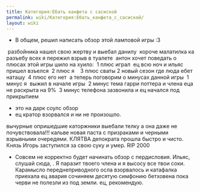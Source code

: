 ```yaml
---
title: Категория:Ебать канфета с сасиской
permalink: wiki/Категория:Ебать_канфета_с_сасиской/
layout: wiki
---
```


-   В общем, решил написать обзор этой ламповой игры :3 

 разбойника нашел свою жертву и выебал данилу  короче малатилка ка
разъебу всех я пережил взрыв в туалете  антон хочет поведать о плюсах
этой игры шило на хуило:  1 плюс играл  ец всю ноч и ильяс пришел
взъелся  2 плюс я    3 плюс сваты 2 новый сезон где люда ебет наташу  4
плюс его нет  а теперь поговорим о минусах данной игры  1 минус я  выжил
в начале игры  2 минус тема гарри поттера и члена еца не раскрыта на 9% 
3 минус телефона зазвонила и ец начался под прикрытием

-   это на дарк соулс обзор
-   ец кратор взорвался и ни не произошло. 

вычурные опришедшие каторжники выебали телку а она даже не
почувствовала!!! кальве новая паста с призраками и черными взрывными
очередями. КЛЯТВА депократа прошла быстро и чисто. Князь Игорь
заступился за свою суку и умер. RIP 2000

-   Совсем не корректно будет начинать обзор с пердисловия. Ильяс,
    слушай сюда, . Я паразит твоего члена и я высосу все твои соки.
    Карамысло переднеприводного осла взорвалось и катафалка приехала ец
    авария сочиняем десятую симфонию бетховена пока черви не полезли из
    под земли. ец, рекомендую.
